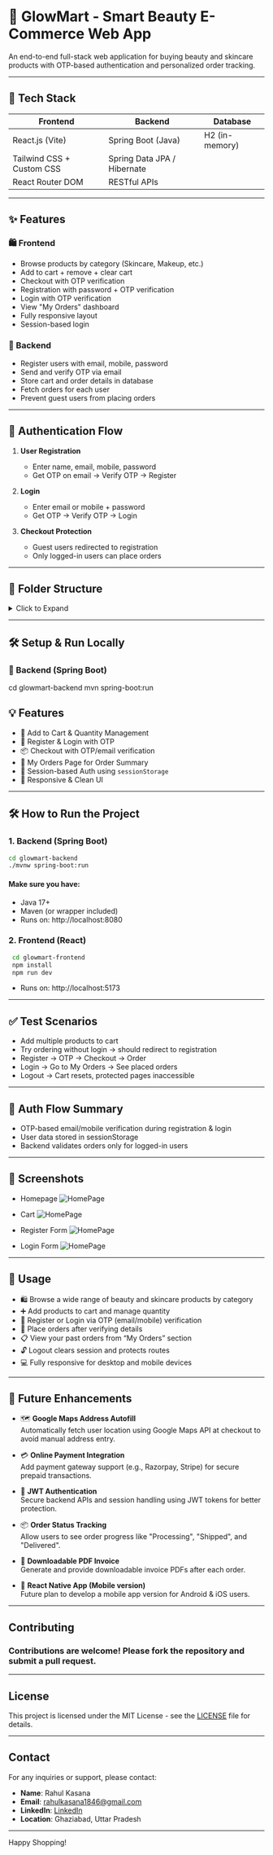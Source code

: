 # 💄 GlowMart - Smart Beauty E-Commerce Web App

An end-to-end full-stack web application for buying beauty and skincare products with OTP-based authentication and personalized order tracking.

---

## 🚀 Tech Stack

| Frontend               | Backend                 | Database        |
|------------------------|--------------------------|------------------|
| React.js (Vite)        | Spring Boot (Java)       | H2 (in-memory)   |
| Tailwind CSS + Custom CSS | Spring Data JPA / Hibernate |              |
| React Router DOM       | RESTful APIs             |                 |

---

## ✨ Features

### 🛍️ Frontend
- Browse products by category (Skincare, Makeup, etc.)
- Add to cart + remove + clear cart
- Checkout with OTP verification
- Registration with password + OTP verification
- Login with OTP verification
- View "My Orders" dashboard
- Fully responsive layout
- Session-based login

### 🔐 Backend
- Register users with email, mobile, password
- Send and verify OTP via email
- Store cart and order details in database
- Fetch orders for each user
- Prevent guest users from placing orders

---

## 🧾 Authentication Flow

1. **User Registration**  
   - Enter name, email, mobile, password  
   - Get OTP on email → Verify OTP → Register

2. **Login**  
   - Enter email or mobile + password  
   - Get OTP → Verify OTP → Login

3. **Checkout Protection**  
   - Guest users redirected to registration  
   - Only logged-in users can place orders

---

## 📂 Folder Structure

<details>
<summary>Click to Expand</summary>

```bash
/glowmart-frontend
  ├── /components         # Header, Footer, Layout, HeroBanner, etc.
  ├── /pages              # Home.jsx, Products.jsx, Register.jsx, Login.jsx, Checkout.jsx, MyOrders.jsx
  ├── /context            # CartContext.jsx
  ├── /styles             # style.css
  └── App.jsx             # Main Router

/glowmart-backend
  ├── /controller         # AuthController, OrderController, OtpController
  ├── /entity             # Customer.java, Order.java, OrderItem.java, UserCredential.java
  ├── /repository         # CustomerRepository, OrderRepository, UserCredentialRepository
  ├── /dto                # LoginRequest, OrderRequest, CustomerDto, ItemDto
  ├── /service            # OtpService.java
  └── GlowmartApplication.java

```
</details>

---


## 🛠 Setup & Run Locally

### 🔧 Backend (Spring Boot)


cd glowmart-backend
mvn spring-boot:run

## 💡 Features

- 🛒 Add to Cart & Quantity Management  
- 👤 Register & Login with OTP  
- 📦 Checkout with OTP/email verification  
- 📄 My Orders Page for Order Summary  
- 🔐 Session-based Auth using `sessionStorage`  
- 💅 Responsive & Clean UI  

---

## 🛠️ How to Run the Project

### 1. Backend (Spring Boot)

```bash
cd glowmart-backend
./mvnw spring-boot:run
```

#### Make sure you have:

- Java 17+
- Maven (or wrapper included)
- Runs on: http://localhost:8080

### 2. Frontend (React)
  ```bash
   cd glowmart-frontend
   npm install
   npm run dev
  ``` 
- Runs on: http://localhost:5173

---
## ✅ Test Scenarios
- Add multiple products to cart
- Try ordering without login → should redirect to registration
- Register → OTP → Checkout → Order
- Login → Go to My Orders → See placed orders
- Logout → Cart resets, protected pages inaccessible

---

## 🔐 Auth Flow Summary
- OTP-based email/mobile verification during registration & login
- User data stored in sessionStorage
- Backend validates orders only for logged-in users

---

## 📸 Screenshots

- Homepage
  ![HomePage](resources/images/home.JPG)



- Cart
  ![HomePage](resources/images/cart.JPG)



- Register Form
  ![HomePage](resources/images/register.JPG)



- Login Form
  ![HomePage](resources/images/login.JPG)

---

## 🚀 Usage

- 🛍️ Browse a wide range of beauty and skincare products by category
- ➕ Add products to cart and manage quantity
- 🔐 Register or Login via OTP (email/mobile) verification
- 🧾 Place orders after verifying details
- 📋 View your past orders from “My Orders” section
- 🔓 Logout clears session and protects routes
- 💻 Fully responsive for desktop and mobile devices

---

## 🔮 Future Enhancements

- 🗺️ **Google Maps Address Autofill**  
  Automatically fetch user location using Google Maps API at checkout to avoid manual address entry.

- 💳 **Online Payment Integration**  
  Add payment gateway support (e.g., Razorpay, Stripe) for secure prepaid transactions.

- 🔐 **JWT Authentication**  
  Secure backend APIs and session handling using JWT tokens for better protection.

- 📦 **Order Status Tracking**  
  Allow users to see order progress like "Processing", "Shipped", and "Delivered".

- 🧾 **Downloadable PDF Invoice**  
  Generate and provide downloadable invoice PDFs after each order.

- 📱 **React Native App (Mobile version)**  
  Future plan to develop a mobile app version for Android & iOS users.

---

## Contributing

### Contributions are welcome! Please fork the repository and submit a pull request.

---

## License

This project is licensed under the MIT License - see the [LICENSE](LICENSE) file for details.

---

## Contact

For any inquiries or support, please contact:
- **Name**: Rahul Kasana
- **Email**: rahulkasana1846@gmail.com
- **LinkedIn**: [LinkedIn](https://linkedin.com/in/your-profile)
- **Location**: Ghaziabad, Uttar Pradesh

---

Happy Shopping!